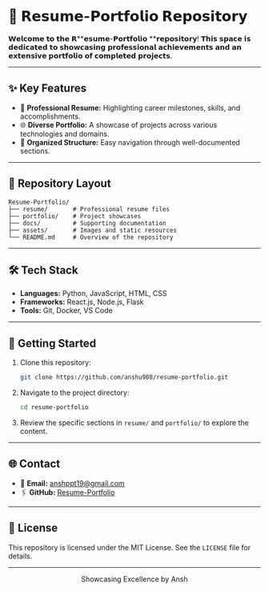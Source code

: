 # 📝 𝗥𝗲𝘀𝘂𝗺𝗲-𝗣𝗼𝗿𝘁𝗳𝗼𝗹𝗶𝗼 𝗥𝗲𝗽𝗼𝘀𝗶𝘁𝗼𝗿𝘆

𝗪𝗲𝗹𝗰𝗼𝗺𝗲 𝘁𝗼 𝘁𝗵𝗲 𝗥**𝗲𝘀𝘂𝗺𝗲-𝗣𝗼𝗿𝘁𝗳𝗼𝗹𝗶𝗼 **𝗿𝗲𝗽𝗼𝘀𝗶𝘁𝗼𝗿𝘆! 𝗧𝗵𝗶𝘀 𝘀𝗽𝗮𝗰𝗲 𝗶𝘀 𝗱𝗲𝗱𝗶𝗰𝗮𝘁𝗲𝗱 𝘁𝗼 𝘀𝗵𝗼𝘄𝗰𝗮𝘀𝗶𝗻𝗴 𝗽𝗿𝗼𝗳𝗲𝘀𝘀𝗶𝗼𝗻𝗮𝗹 𝗮𝗰𝗵𝗶𝗲𝘃𝗲𝗺𝗲𝗻𝘁𝘀 𝗮𝗻𝗱 𝗮𝗻 𝗲𝘅𝘁𝗲𝗻𝘀𝗶𝘃𝗲 𝗽𝗼𝗿𝘁𝗳𝗼𝗹𝗶𝗼 𝗼𝗳 𝗰𝗼𝗺𝗽𝗹𝗲𝘁𝗲𝗱 𝗽𝗿𝗼𝗷𝗲𝗰𝘁𝘀.

---

## ✨ Key Features

- 🌟 **Professional Resume:** Highlighting career milestones, skills, and accomplishments.
- 🌐 **Diverse Portfolio:** A showcase of projects across various technologies and domains.
- 📂 **Organized Structure:** Easy navigation through well-documented sections.

---

## 📂 Repository Layout

```plaintext
Resume-Portfolio/
├── resume/       # Professional resume files
├── portfolio/    # Project showcases
├── docs/         # Supporting documentation
├── assets/       # Images and static resources
└── README.md     # Overview of the repository
```

---

## 🛠️ Tech Stack

- **Languages:** Python, JavaScript, HTML, CSS
- **Frameworks:** React.js, Node.js, Flask
- **Tools:** Git, Docker, VS Code

---

## 🚧 Getting Started

1. Clone this repository:
   ```bash
   git clone https://github.com/anshu908/resume-portfolio.git
   ```
2. Navigate to the project directory:
   ```bash
   cd resume-portfolio
   ```
3. Review the specific sections in `resume/` and `portfolio/` to explore the content.

---

## 🌐 Contact

- 📧 **Email:** anshppt19@gmail.com
- 🖇️ **GitHub:** [Resume-Portfolio](https://github.com/anshu908/resume-portfolio)

---

## 📜 License

This repository is licensed under the MIT License. See the `LICENSE` file for details.

---

<div align="center">
  <p>Showcasing Excellence by Ansh</p>
</div>

